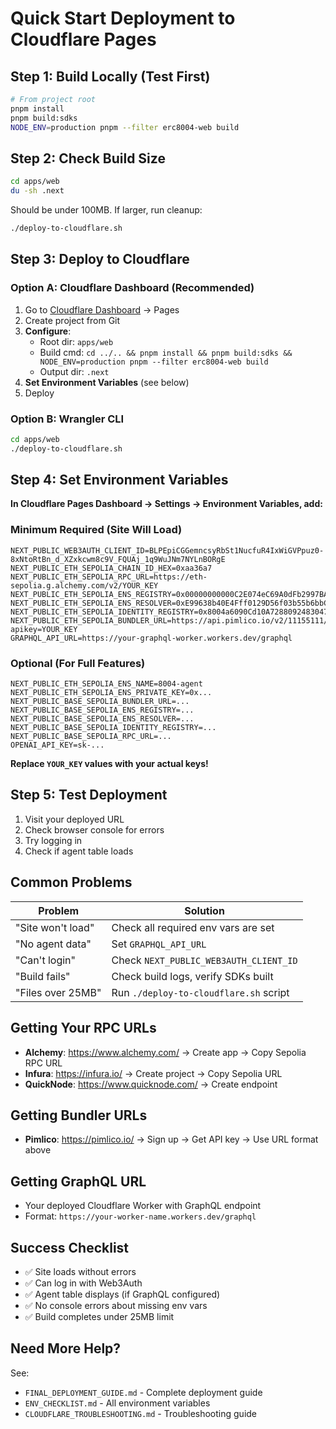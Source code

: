 # Quick Start Deployment to Cloudflare Pages

## Step 1: Build Locally (Test First)

```bash
# From project root
pnpm install
pnpm build:sdks
NODE_ENV=production pnpm --filter erc8004-web build
```

## Step 2: Check Build Size

```bash
cd apps/web
du -sh .next
```

Should be under 100MB. If larger, run cleanup:
```bash
./deploy-to-cloudflare.sh
```

## Step 3: Deploy to Cloudflare

### Option A: Cloudflare Dashboard (Recommended)

1. Go to [Cloudflare Dashboard](https://dash.cloudflare.com/) → Pages
2. Create project from Git
3. **Configure**:
   - Root dir: `apps/web`
   - Build cmd: `cd ../.. && pnpm install && pnpm build:sdks && NODE_ENV=production pnpm --filter erc8004-web build`
   - Output dir: `.next`
4. **Set Environment Variables** (see below)
5. Deploy

### Option B: Wrangler CLI

```bash
cd apps/web
./deploy-to-cloudflare.sh
```

## Step 4: Set Environment Variables

**In Cloudflare Pages Dashboard → Settings → Environment Variables, add:**

### Minimum Required (Site Will Load)
```
NEXT_PUBLIC_WEB3AUTH_CLIENT_ID=BLPEpiCGGemncsyRbSt1NucfuR4IxWiGVPpuz0-8xNtoRtBn_d_XZxkcwm8c9V_FQUAj_1q9WuJNm7NYLnBORgE
NEXT_PUBLIC_ETH_SEPOLIA_CHAIN_ID_HEX=0xaa36a7
NEXT_PUBLIC_ETH_SEPOLIA_RPC_URL=https://eth-sepolia.g.alchemy.com/v2/YOUR_KEY
NEXT_PUBLIC_ETH_SEPOLIA_ENS_REGISTRY=0x00000000000C2E074eC69A0dFb2997BA6C7d2e1e
NEXT_PUBLIC_ETH_SEPOLIA_ENS_RESOLVER=0xE99638b40E4Fff0129D56f03b55b6bbC4BBE49b5
NEXT_PUBLIC_ETH_SEPOLIA_IDENTITY_REGISTRY=0x8004a6090Cd10A7288092483047B097295Fb8847
NEXT_PUBLIC_ETH_SEPOLIA_BUNDLER_URL=https://api.pimlico.io/v2/11155111/rpc?apikey=YOUR_KEY
GRAPHQL_API_URL=https://your-graphql-worker.workers.dev/graphql
```

### Optional (For Full Features)
```
NEXT_PUBLIC_ETH_SEPOLIA_ENS_NAME=8004-agent
NEXT_PUBLIC_ETH_SEPOLIA_ENS_PRIVATE_KEY=0x...
NEXT_PUBLIC_BASE_SEPOLIA_BUNDLER_URL=...
NEXT_PUBLIC_BASE_SEPOLIA_ENS_REGISTRY=...
NEXT_PUBLIC_BASE_SEPOLIA_ENS_RESOLVER=...
NEXT_PUBLIC_BASE_SEPOLIA_IDENTITY_REGISTRY=...
NEXT_PUBLIC_BASE_SEPOLIA_RPC_URL=...
OPENAI_API_KEY=sk-...
```

**Replace `YOUR_KEY` values with your actual keys!**

## Step 5: Test Deployment

1. Visit your deployed URL
2. Check browser console for errors
3. Try logging in
4. Check if agent table loads

## Common Problems

| Problem | Solution |
|---------|----------|
| "Site won't load" | Check all required env vars are set |
| "No agent data" | Set `GRAPHQL_API_URL` |
| "Can't login" | Check `NEXT_PUBLIC_WEB3AUTH_CLIENT_ID` |
| "Build fails" | Check build logs, verify SDKs built |
| "Files over 25MB" | Run `./deploy-to-cloudflare.sh` script |

## Getting Your RPC URLs

- **Alchemy**: https://www.alchemy.com/ → Create app → Copy Sepolia RPC URL
- **Infura**: https://infura.io/ → Create project → Copy Sepolia URL
- **QuickNode**: https://www.quicknode.com/ → Create endpoint

## Getting Bundler URLs

- **Pimlico**: https://pimlico.io/ → Sign up → Get API key → Use URL format above

## Getting GraphQL URL

- Your deployed Cloudflare Worker with GraphQL endpoint
- Format: `https://your-worker-name.workers.dev/graphql`

## Success Checklist

- ✅ Site loads without errors
- ✅ Can log in with Web3Auth
- ✅ Agent table displays (if GraphQL configured)
- ✅ No console errors about missing env vars
- ✅ Build completes under 25MB limit

## Need More Help?

See:
- `FINAL_DEPLOYMENT_GUIDE.md` - Complete deployment guide
- `ENV_CHECKLIST.md` - All environment variables
- `CLOUDFLARE_TROUBLESHOOTING.md` - Troubleshooting guide

